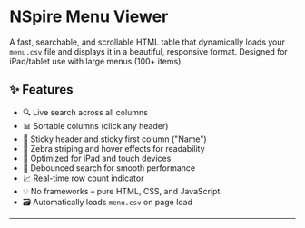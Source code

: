 # NSpire Menu Viewer

A fast, searchable, and scrollable HTML table that dynamically loads your `menu.csv` file and displays it in a beautiful, responsive format. Designed for iPad/tablet use with large menus (100+ items).

## ✨ Features

- 🔍 Live search across all columns
- 📊 Sortable columns (click any header)
- 📌 Sticky header and sticky first column ("Name")
- 🧾 Zebra striping and hover effects for readability
- 📱 Optimized for iPad and touch devices
- 🚀 Debounced search for smooth performance
- 📈 Real-time row count indicator
- 💡 No frameworks – pure HTML, CSS, and JavaScript
- 🗃️ Automatically loads `menu.csv` on page load

---

